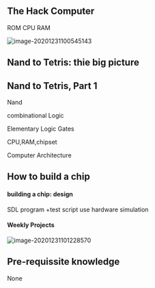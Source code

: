 ## The Hack Computer

ROM CPU RAM

![image-20201231100545143](https://loyioblog.oss-cn-beijing.aliyuncs.com/LoyioBlog/GTTZkh.png)





## Nand to Tetris: thie big picture





## Nand to Tetris, Part 1

Nand 

combinational Logic

Elementary Logic Gates

CPU,RAM,chipset

Computer Architecture





## How to build a chip



#### building a chip: design



SDL program +test script  	use hardware  simulation





#### Weekly Projects

![image-20201231101228570](https://loyioblog.oss-cn-beijing.aliyuncs.com/LoyioBlog/IS99FD.png)





## Pre-requissite knowledge

None
